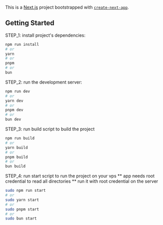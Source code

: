 This is a [Next.js](https://nextjs.org) project bootstrapped with [`create-next-app`](https://nextjs.org/docs/app/api-reference/cli/create-next-app).

## Getting Started

STEP_1: install project's dependencies:

```bash
npm run install
# or
yarn
# or
pnpm
# or
bun
```

STEP_2: run the development server:

```bash
npm run dev
# or
yarn dev
# or
pnpm dev
# or
bun dev
```

STEP_3: run build script to build the project

```bash
npm run build
# or
yarn build
# or
pnpm build
# or
bun build
```

STEP_4: run start script to run the project on your vps
** app needs root credential to read all directories
** run it with root credential on the server 

```bash
sudo npm run start
# or
sudo yarn start
# or
sudo pnpm start
# or
sudo bun start
```